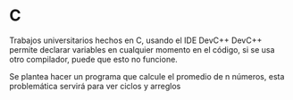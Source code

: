 # C

Trabajos universitarios hechos en C, usando el IDE DevC++
DevC++ permite declarar variables en cualquier momento en el código, si se usa otro compilador, puede que esto no funcione.

Se plantea hacer un programa que calcule el promedio de n números, esta problemática servirá para ver ciclos y arreglos
